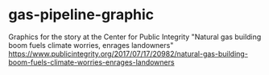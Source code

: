 # gas-pipeline-graphic
Graphics for the story at the Center for Public Integrity "Natural gas building boom fuels climate worries, enrages landowners" https://www.publicintegrity.org/2017/07/17/20982/natural-gas-building-boom-fuels-climate-worries-enrages-landowners  
